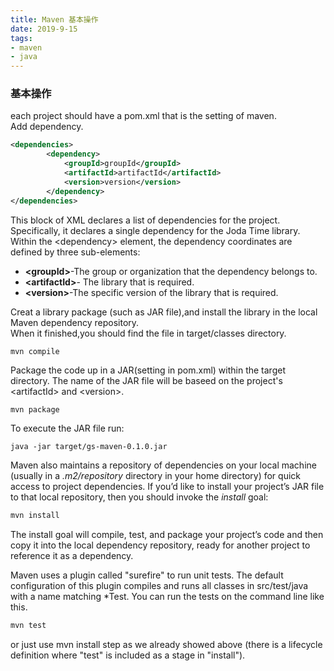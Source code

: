 ```yaml
---
title: Maven 基本操作
date: 2019-9-15
tags: 
- maven
- java
---
```


### 基本操作
each project should have a pom.xml that is the setting of maven.  
Add dependency.
``` xml
<dependencies>
		<dependency>
			<groupId>groupId</groupId>
			<artifactId>artifactId</artifactId>
			<version>version</version>
		</dependency>
</dependencies>
```

This block of XML declares a list of dependencies for the project. Specifically, it declares a single dependency for the Joda Time library. Within the &lt;dependency&gt; element, the dependency coordinates are defined by three sub-elements:
- **&lt;groupId&gt;**-The group or organization that the dependency belongs to.
- **&lt;artifactId&gt;**- The library that is required.
- **&lt;version&gt;**-The specific version of the library that is required.

Creat a library package (such as JAR file),and install the library in the local Maven dependency repository.  
When it finished,you should find the file in target/classes  directory.

``` java
mvn compile
```
Package the code up in a JAR(setting in pom.xml) within the target directory.
The name of the JAR file will be baseed on the project's &lt;artifactId&gt; and &lt;version&gt;.
``` jave 
mvn package
```

To execute the JAR file run:
``` jave
java -jar target/gs-maven-0.1.0.jar
```

Maven also maintains a repository of dependencies on your local machine (usually in a *.m2/repository* directory in your home directory) for quick access to project dependencies. If you’d like to install your project’s JAR file to that local repository, then you should invoke the *install* goal:
``` java
mvn install
```
The install goal will compile, test, and package your project’s code and then copy it into the local dependency repository, ready for another project to reference it as a dependency.

Maven uses a plugin called "surefire" to run unit tests. The default configuration of this plugin compiles and runs all classes in src/test/java with a name matching \*Test. You can run the tests on the command line like this.
``` java
mvn test
```
or just use mvn install step as we already showed above (there is a lifecycle definition where "test" is included as a stage in "install").






